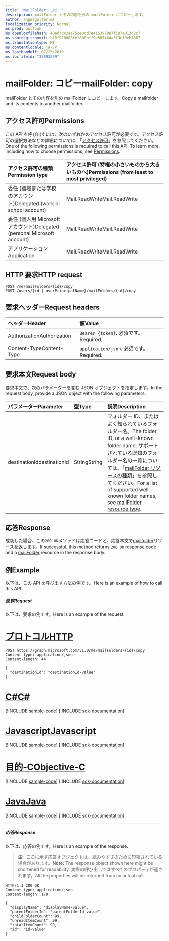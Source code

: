 ```yaml
---
title: 'mailFolder: コピー'
description: mailFolder とその内容を別の mailFolder にコピーします。
author: angelgolfer-ms
localization_priority: Normal
ms.prod: outlook
ms.openlocfilehash: 40ad7c42aa75ce0cd7e4153970e7f197a813d2c7
ms.sourcegitcommit: b18f978808fef800bff9e587464a5f3e18eb7687
ms.translationtype: MT
ms.contentlocale: ja-JP
ms.lasthandoff: 07/25/2019
ms.locfileid: "35893269"
---
```

# <a name="mailfolder-copy"></a><span data-ttu-id="35590-103">mailFolder: コピー</span><span class="sxs-lookup"><span data-stu-id="35590-103">mailFolder: copy</span></span>

<span data-ttu-id="35590-104">mailFolder とその内容を別の mailFolder にコピーします。</span><span class="sxs-lookup"><span data-stu-id="35590-104">Copy a mailfolder and its contents to another mailfolder.</span></span>

## <a name="permissions"></a><span data-ttu-id="35590-105">アクセス許可</span><span class="sxs-lookup"><span data-stu-id="35590-105">Permissions</span></span>

<span data-ttu-id="35590-p101">この API を呼び出すには、次のいずれかのアクセス許可が必要です。アクセス許可の選択方法などの詳細については、「[アクセス許可](/graph/permissions-reference)」を参照してください。</span><span class="sxs-lookup"><span data-stu-id="35590-p101">One of the following permissions is required to call this API. To learn more, including how to choose permissions, see [Permissions](/graph/permissions-reference).</span></span>

| <span data-ttu-id="35590-108">アクセス許可の種類</span><span class="sxs-lookup"><span data-stu-id="35590-108">Permission type</span></span> | <span data-ttu-id="35590-109">アクセス許可 (特権の小さいものから大きいものへ)</span><span class="sxs-lookup"><span data-stu-id="35590-109">Permissions (from least to most privileged)</span></span> |
|:----------------|:--------------------------------------------|
|<span data-ttu-id="35590-110">委任 (職場または学校のアカウント)</span><span class="sxs-lookup"><span data-stu-id="35590-110">Delegated (work or school account)</span></span> | <span data-ttu-id="35590-111">Mail.ReadWrite</span><span class="sxs-lookup"><span data-stu-id="35590-111">Mail.ReadWrite</span></span>    |
|<span data-ttu-id="35590-112">委任 (個人用 Microsoft アカウント)</span><span class="sxs-lookup"><span data-stu-id="35590-112">Delegated (personal Microsoft account)</span></span> | <span data-ttu-id="35590-113">Mail.ReadWrite</span><span class="sxs-lookup"><span data-stu-id="35590-113">Mail.ReadWrite</span></span>    |
|<span data-ttu-id="35590-114">アプリケーション</span><span class="sxs-lookup"><span data-stu-id="35590-114">Application</span></span> | <span data-ttu-id="35590-115">Mail.ReadWrite</span><span class="sxs-lookup"><span data-stu-id="35590-115">Mail.ReadWrite</span></span> |

## <a name="http-request"></a><span data-ttu-id="35590-116">HTTP 要求</span><span class="sxs-lookup"><span data-stu-id="35590-116">HTTP request</span></span>

<!-- { "blockType": "ignored" } -->

```http
POST /me/mailFolders/{id}/copy
POST /users/{id | userPrincipalName}/mailFolders/{id}/copy
```

## <a name="request-headers"></a><span data-ttu-id="35590-117">要求ヘッダー</span><span class="sxs-lookup"><span data-stu-id="35590-117">Request headers</span></span>
| <span data-ttu-id="35590-118">ヘッダー</span><span class="sxs-lookup"><span data-stu-id="35590-118">Header</span></span> | <span data-ttu-id="35590-119">値</span><span class="sxs-lookup"><span data-stu-id="35590-119">Value</span></span> |
|:-------|:------|
| <span data-ttu-id="35590-120">Authorization</span><span class="sxs-lookup"><span data-stu-id="35590-120">Authorization</span></span> | <span data-ttu-id="35590-121">`Bearer {token}`.</span><span class="sxs-lookup"><span data-stu-id="35590-121"></span></span> <span data-ttu-id="35590-122">必須です。</span><span class="sxs-lookup"><span data-stu-id="35590-122">Required.</span></span> |
| <span data-ttu-id="35590-123">Content-Type</span><span class="sxs-lookup"><span data-stu-id="35590-123">Content-Type</span></span> | <span data-ttu-id="35590-124">`application/json`.</span><span class="sxs-lookup"><span data-stu-id="35590-124"></span></span> <span data-ttu-id="35590-125">必須です。</span><span class="sxs-lookup"><span data-stu-id="35590-125">Required.</span></span> |

## <a name="request-body"></a><span data-ttu-id="35590-126">要求本文</span><span class="sxs-lookup"><span data-stu-id="35590-126">Request body</span></span>

<span data-ttu-id="35590-127">要求本文で、次のパラメーターを含む JSON オブジェクトを指定します。</span><span class="sxs-lookup"><span data-stu-id="35590-127">In the request body, provide a JSON object with the following parameters.</span></span>

| <span data-ttu-id="35590-128">パラメーター</span><span class="sxs-lookup"><span data-stu-id="35590-128">Parameter</span></span> | <span data-ttu-id="35590-129">型</span><span class="sxs-lookup"><span data-stu-id="35590-129">Type</span></span> | <span data-ttu-id="35590-130">説明</span><span class="sxs-lookup"><span data-stu-id="35590-130">Description</span></span> |
|:----------|:-----|:------------|
|<span data-ttu-id="35590-131">destinationId</span><span class="sxs-lookup"><span data-stu-id="35590-131">destinationId</span></span>|<span data-ttu-id="35590-132">String</span><span class="sxs-lookup"><span data-stu-id="35590-132">String</span></span>|<span data-ttu-id="35590-133">フォルダー ID、またはよく知られているフォルダー名。</span><span class="sxs-lookup"><span data-stu-id="35590-133">The folder ID, or a well-known folder name.</span></span> <span data-ttu-id="35590-134">サポートされている既知のフォルダー名の一覧については、「[mailFolder リソースの種類](../resources/mailfolder.md)」を参照してください。</span><span class="sxs-lookup"><span data-stu-id="35590-134">For a list of supported well-known folder names, see [mailFolder resource type](../resources/mailfolder.md).</span></span>|

## <a name="response"></a><span data-ttu-id="35590-135">応答</span><span class="sxs-lookup"><span data-stu-id="35590-135">Response</span></span>

<span data-ttu-id="35590-136">成功した場合、この`200 OK`メソッドは応答コードと、応答本文で[mailfolder](../resources/mailfolder.md)リソースを返します。</span><span class="sxs-lookup"><span data-stu-id="35590-136">If successful, this method returns `200 OK` response code and a [mailFolder](../resources/mailfolder.md) resource in the response body.</span></span>

## <a name="example"></a><span data-ttu-id="35590-137">例</span><span class="sxs-lookup"><span data-stu-id="35590-137">Example</span></span>

<span data-ttu-id="35590-138">以下は、この API を呼び出す方法の例です。</span><span class="sxs-lookup"><span data-stu-id="35590-138">Here is an example of how to call this API.</span></span>

##### <a name="request"></a><span data-ttu-id="35590-139">要求</span><span class="sxs-lookup"><span data-stu-id="35590-139">Request</span></span>
<span data-ttu-id="35590-140">以下は、要求の例です。</span><span class="sxs-lookup"><span data-stu-id="35590-140">Here is an example of the request.</span></span>

# <a name="httptabhttp"></a>[<span data-ttu-id="35590-141">プロトコル</span><span class="sxs-lookup"><span data-stu-id="35590-141">HTTP</span></span>](#tab/http)
<!-- {
  "blockType": "request",
  "name": "mailfolder_copy"
}-->

```http
POST https://graph.microsoft.com/v1.0/me/mailFolders/{id}/copy
Content-type: application/json
Content-length: 44

{
  "destinationId": "destinationId-value"
}
```
# <a name="ctabcsharp"></a>[<span data-ttu-id="35590-142">C#</span><span class="sxs-lookup"><span data-stu-id="35590-142">C#</span></span>](#tab/csharp)
[!INCLUDE [sample-code](../includes/snippets/csharp/mailfolder-copy-csharp-snippets.md)]
[!INCLUDE [sdk-documentation](../includes/snippets/snippets-sdk-documentation-link.md)]

# <a name="javascripttabjavascript"></a>[<span data-ttu-id="35590-143">Javascript</span><span class="sxs-lookup"><span data-stu-id="35590-143">Javascript</span></span>](#tab/javascript)
[!INCLUDE [sample-code](../includes/snippets/javascript/mailfolder-copy-javascript-snippets.md)]
[!INCLUDE [sdk-documentation](../includes/snippets/snippets-sdk-documentation-link.md)]

# <a name="objective-ctabobjc"></a>[<span data-ttu-id="35590-144">目的-C</span><span class="sxs-lookup"><span data-stu-id="35590-144">Objective-C</span></span>](#tab/objc)
[!INCLUDE [sample-code](../includes/snippets/objc/mailfolder-copy-objc-snippets.md)]
[!INCLUDE [sdk-documentation](../includes/snippets/snippets-sdk-documentation-link.md)]

# <a name="javatabjava"></a>[<span data-ttu-id="35590-145">Java</span><span class="sxs-lookup"><span data-stu-id="35590-145">Java</span></span>](#tab/java)
[!INCLUDE [sample-code](../includes/snippets/java/mailfolder-copy-java-snippets.md)]
[!INCLUDE [sdk-documentation](../includes/snippets/snippets-sdk-documentation-link.md)]

---


##### <a name="response"></a><span data-ttu-id="35590-146">応答</span><span class="sxs-lookup"><span data-stu-id="35590-146">Response</span></span>

<span data-ttu-id="35590-147">以下は、応答の例です。</span><span class="sxs-lookup"><span data-stu-id="35590-147">Here is an example of the response.</span></span>

> <span data-ttu-id="35590-148">**注:**  ここに示す応答オブジェクトは、読みやすさのために短縮されている場合があります。</span><span class="sxs-lookup"><span data-stu-id="35590-148">**Note:** The response object shown here might be shortened for readability.</span></span> <span data-ttu-id="35590-149">実際の呼び出しではすべてのプロパティが返されます。</span><span class="sxs-lookup"><span data-stu-id="35590-149">All the properties will be returned from an actual call.</span></span>
<!-- {
  "blockType": "response",
  "truncated": true,
  "@odata.type": "microsoft.graph.mailFolder"
} -->

```http
HTTP/1.1 200 OK
Content-type: application/json
Content-length: 179

{
  "displayName": "displayName-value",
  "parentFolderId": "parentFolderId-value",
  "childFolderCount": 99,
  "unreadItemCount": 99,
  "totalItemCount": 99,
  "id": "id-value"
}
```

<!-- uuid: 8fcb5dbc-d5aa-4681-8e31-b001d5168d79
2015-10-25 14:57:30 UTC -->
<!-- {
  "type": "#page.annotation",
  "description": "mailFolder: copy",
  "keywords": "",
  "section": "documentation",
  "tocPath": "",
  "suppressions": [
  ]
}-->
